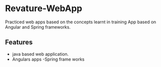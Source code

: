 # Revature-WebApp 




Practiced web apps based on the concepts learnt in training 
App based on Angular and Spring frameworks.



## Features

- java based web application.
- Angulars apps 
-Spring frame works

